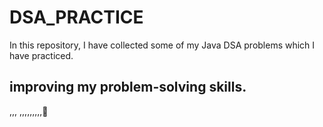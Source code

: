 # DSA_PRACTICE

In this repository, I have collected some of my Java DSA problems which I have practiced.


## improving my problem-solving skills.
,,,
,,,,,,,,,🙂
